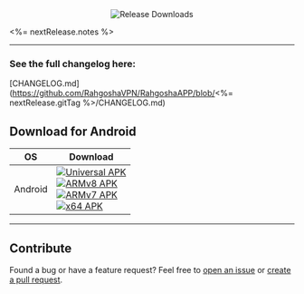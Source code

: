 <div align="center">
  <img src="https://img.shields.io/github/downloads/RahgoshaVPN/RahgoshaAPP/<%= nextRelease.gitTag %>/total?style=flat-square&logo=github" alt="Release Downloads">
</div>

<%= nextRelease.notes %>

---

### See the full changelog here:
[CHANGELOG.md](https://github.com/RahgoshaVPN/RahgoshaAPP/blob/<%= nextRelease.gitTag %>/CHANGELOG.md)

## Download for Android

<table>
  <thead>
    <tr>
      <th>OS</th>
      <th>Download</th>
    </tr>
  </thead>
  <tbody>
    <tr>
      <td>Android</td>
      <td>
        <a href="https://github.com/RahgoshaVPN/RahgoshaAPP/releases/download/<%= nextRelease.gitTag %>/Rahgosha-Android-universal-<%= nextRelease.gitTag %>.apk">
          <img src="https://img.shields.io/badge/APK-Universal-044d29.svg?logo=android" alt="Universal APK">
        </a><br>
        <a href="https://github.com/RahgoshaVPN/RahgoshaAPP/releases/download/<%= nextRelease.gitTag %>/Rahgosha-Android-arm64-<%= nextRelease.gitTag %>.apk">
          <img src="https://img.shields.io/badge/APK-ARMv8-168039.svg?logo=android" alt="ARMv8 APK">
        </a><br>
        <a href="https://github.com/RahgoshaVPN/RahgoshaAPP/releases/download/<%= nextRelease.gitTag %>/Rahgosha-Android-arm7-<%= nextRelease.gitTag %>.apk">
          <img src="https://img.shields.io/badge/APK-ARMv7-45bf55.svg?logo=android" alt="ARMv7 APK">
        </a><br>
        <a href="https://github.com/RahgoshaVPN/RahgoshaAPP/releases/download/<%= nextRelease.gitTag %>/Rahgosha-Android-x86_64-<%= nextRelease.gitTag %>.apk">
          <img src="https://img.shields.io/badge/APK-x64-96ed89.svg?logo=android" alt="x64 APK">
        </a>
      </td>
    </tr>
  </tbody>
</table>

---

## Contribute

Found a bug or have a feature request? Feel free to [open an issue](https://github.com/RahgoshaVPN/RahgoshaAPP/issues) or [create a pull request](https://github.com/RahgoshaVPN/RahgoshaAPP/pulls).
